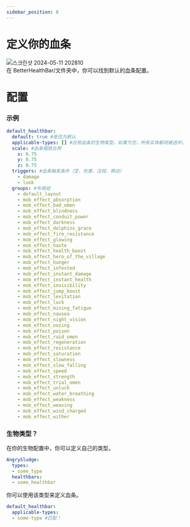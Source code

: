 ```yaml
---
sidebar_position: 8
---
```


# 定义你的血条
![스크린샷 2024-05-11 202810](https://github.com/toxicity188/BetterHealthBar3/assets/114675706/d6ba5c69-eacb-490e-bc02-bc8e4de52696)  
在 BetterHealthBar/文件夹中，你可以找到默认的血条配置。  

# 配置
### 示例
``` yaml
default_healthbar:
  default: true #是否为默认
  applicable-types: [] #应用血条的生物类型。如果为空，所有实体都将被选中。
  scale: #血条缩放比例
    x: 0.75
    y: 0.75
    z: 0.75
  triggers: #血条触发条件（空、伤害、注视、移动）
    - damage
    - look
  groups: #布局组
    - default_layout
    - mob_effect_absorption
    - mob_effect_bad_omen
    - mob_effect_blindness
    - mob_effect_conduit_power
    - mob_effect_darkness
    - mob_effect_dolphins_grace
    - mob_effect_fire_resistance
    - mob_effect_glowing
    - mob_effect_haste
    - mob_effect_health_boost
    - mob_effect_hero_of_the_village
    - mob_effect_hunger
    - mob_effect_infested
    - mob_effect_instant_damage
    - mob_effect_instant_health
    - mob_effect_invisibility
    - mob_effect_jump_boost
    - mob_effect_levitation
    - mob_effect_luck
    - mob_effect_mining_fatigue
    - mob_effect_nausea
    - mob_effect_night_vision
    - mob_effect_oozing
    - mob_effect_poison
    - mob_effect_raid_omen
    - mob_effect_regeneration
    - mob_effect_resistance
    - mob_effect_saturation
    - mob_effect_slowness
    - mob_effect_slow_falling
    - mob_effect_speed
    - mob_effect_strength
    - mob_effect_trial_omen
    - mob_effect_unluck
    - mob_effect_water_breathing
    - mob_effect_weakness
    - mob_effect_weaving
    - mob_effect_wind_charged
    - mob_effect_wither
```

### 生物类型？

在你的生物配置中，你可以定义自己的类型。
``` yaml
AngrySludge:
  types: 
  - some_type
  healthbars:
  - some_healthbar
```

你可以使用该类型来定义血条。
``` yaml
default_healthbar:
  applicable-types: 
  - some-type #匹配！
```